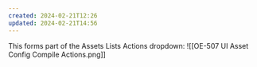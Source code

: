 ```yaml
---
created: 2024-02-21T12:26
updated: 2024-02-21T14:56
---
```


This forms part of the Assets Lists Actions dropdown:
![[OE-507 UI Asset Config Compile Actions.png]]

